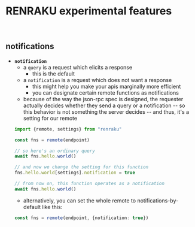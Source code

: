 
# RENRAKU experimental features

<br/>

## notifications

- **`notification`**
  - a `query` is a request which elicits a response
    - this is the default
  - a `notification` is a request which does not want a response
    - this might help you make your apis marginally more efficient
    - you can designate certain remote functions as notifications
  - because of the way the json-rpc spec is designed, the requester actually decides whether they send a query or a notification -- so this behavior is not something the server decides -- and thus, it's a setting for our remote
  ```ts
  import {remote, settings} from "renraku"

  const fns = remote(endpoint)

  // so here's an ordinary query
  await fns.hello.world()

  // and now we change the setting for this function
  fns.hello.world[settings].notification = true

  // from now on, this function operates as a notification
  await fns.hello.world()
  ```
  - alternatively, you can set the whole remote to notifications-by-default like this:
  ```ts
  const fns = remote(endpoint, {notification: true})
  ```


